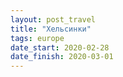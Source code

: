 ```yaml
---
layout: post_travel
title: "Хельсинки"
tags: europe
date_start: 2020-02-28
date_finish: 2020-03-01
---
```

